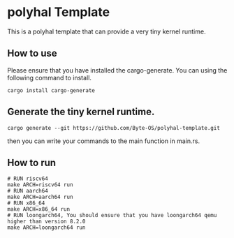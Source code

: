 # polyhal Template

This is a polyhal template that can provide a very tiny kernel runtime.

## How to use

Please ensure that you have installed the cargo-generate. You can using the following command to install.

```shell
cargo install cargo-generate
```

## Generate the tiny kernel runtime.

```shell
cargo generate --git https://github.com/Byte-OS/polyhal-template.git
```

then you can write your commands to the main function in main.rs.

## How to run

```shell
# RUN riscv64
make ARCH=riscv64 run
# RUN aarch64
make ARCH=aarch64 run
# RUN x86_64
make ARCH=x86_64 run
# RUN loongarch64, You should ensure that you have loongarch64 qemu higher than version 8.2.0
make ARCH=loongarch64 run
```
